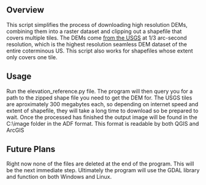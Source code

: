 ## Overview

This script simplifies the process of downloading high resolution DEMs, combining them into a raster dataset and clipping out
a shapefile that covers multiple tiles. The DEMs come [from the USGS](http://nationalmap.gov/3dep_prodserv.html) at 1/3 arc-second resolution, which is the highest resolution seamless DEM dataset of the entire coterminous US. This script also works for shapefiles whose extent only covers one tile.

## Usage

Run the elevation_reference.py file. The program will then query you for a path to the zipped shape file you need to get
the DEM for. The USGS tiles are aproximately 300 megabytes each, so depending on internet speed and extent of shapefile, they will take a
long time to download so be prepared to wait. Once the processed has finished the output image will be found in the C:\image folder in the ADF format.
This format is readable by both QGIS and ArcGIS

## Future Plans
Right now none of the files are deleted at the end of the program. This will be the next immediate step. Ultimately the program will use the GDAL
library and function on both Windows and Linux.
